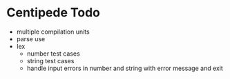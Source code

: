 # Centipede Todo
* multiple compilation units
* parse use
* lex
  * number test cases
  * string test cases
  * handle input errors in number and string with error message and exit